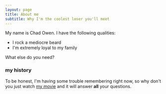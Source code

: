 ```yaml
---
layout: page
title: About me
subtitle: Why I'm the coolest loser you'll meet
---
```


My name is Chad Owen. I have the following qualities:

- I rock a mediocre beard
- I'm extremely loyal to my family

What else do you need?

### my history

To be honest, I'm having some trouble remembering right now, so why don't you just watch [my movie](http://en.wikipedia.org/wiki/The_Princess_Bride_%28film%29) and it will answer **all** your questions.
